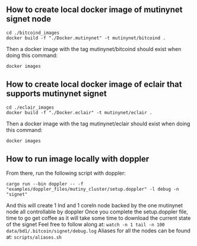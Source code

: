 ## How to create local docker image of mutinynet signet node
```
cd ./bitcoind_images
docker build -f "./Docker.mutinynet" -t mutinynet/bitcoind .
```
Then a docker image with the tag mutinynet/bitcoind should exist when doing this command:
```
docker images
```
## How to create local docker image of eclair that supports mutinynet signet
```
cd ./eclair_images
docker build -f "./Docker.eclair" -t mutinynet/eclair .
```
Then a docker image with the tag mutinynet/eclair should exist when doing this command:
```
docker images
```
## How to run image locally with doppler
From there, run the following script with doppler:
```
cargo run --bin doppler -- -f "examples/doppler_files/mutiny_cluster/setup.doppler" -l debug -n "signet"
```
And this will create 1 lnd and 1 coreln node backed by the one mutinynet node all controllable by doppler
Once you complete the setup.doppler file, time to go get coffee as it will take some time to download the current state of the signet
Feel free to follow along at: `watch -n 1 tail -n 100 data/bd1/.bitcoin/signet/debug.log`
Aliases for all the nodes can be found at: `scripts/aliases.sh`

